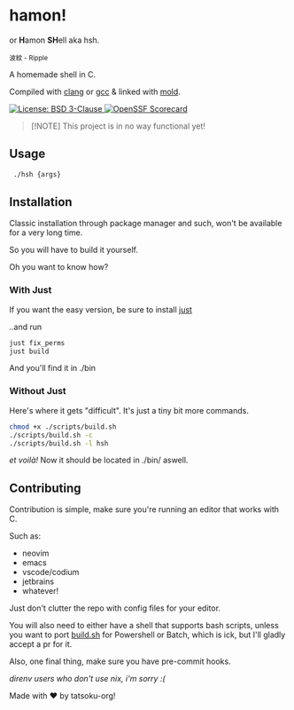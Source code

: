 # hamon!

or **H**amon **SH**ell aka hsh.

<sub> 波紋 - Ripple </sub>

A homemade shell in C.

Compiled with
[clang](https://github.com/llvm/llvm-project/tree/main/clang) or
[gcc](https://gcc.gnu.org) & linked with [mold](https://github.com/rui314/mold).


<a href="https://github.com/tatsoku/hamon/blob/main/LICENSE">
    <img src="https://img.shields.io/github/license/tatsoku/hamon?style=flat-square"
    alt="License: BSD 3-Clause" />
</a>
<a href="https://securityscorecards.dev/viewer/?uri=github.com/tatsoku/hamon">
    <img src="https://api.securityscorecards.dev/projects/github.com/tatsoku/hamon/badge?style=flat-square"
    alt="OpenSSF Scorecard" />
</a>

> \[!NOTE\]
> This project is in no way functional yet!

## Usage

```sh
 ./hsh {args}
```

## Installation

Classic installation through package manager and such, won't be available for a very long time.

So you will have to build it yourself.

Oh you want to know how?

### With Just

If you want the easy version, be sure to install [just](https://github.com/casey/just)

..and run

```sh
just fix_perms
just build
```

And you'll find it in ./bin

### Without Just

Here's where it gets "difficult". It's just a tiny bit more commands.

```sh
chmod +x ./scripts/build.sh
./scripts/build.sh -c
./scripts/build.sh -l hsh
```

_et voilà!_ Now it should be located in ./bin/ aswell.

## Contributing

Contribution is simple, make sure you're running an editor that works with C.

Such as:

- neovim
- emacs
- vscode/codium
- jetbrains
- whatever!

Just don't clutter the repo with config files for your editor.

You will also need to either have a shell that supports bash scripts,
unless you want to port
[build.sh](https://github.com/tatsoku/hamon/blob/main/scripts/build.sh)
for Powershell or Batch,
which is ick, but I'll gladly accept a pr for it.

Also, one final thing, make sure you have pre-commit hooks.

_direnv users who don't use nix, i'm sorry :(_

Made with :heart: by tatsoku-org!
